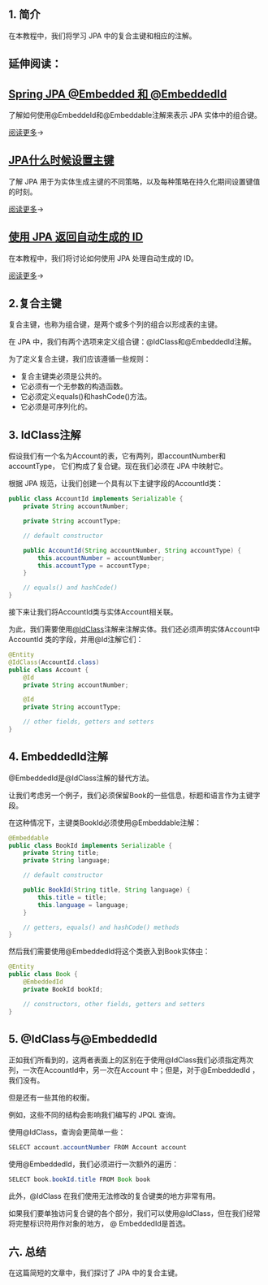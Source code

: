 ## 1. 简介

在本教程中，我们将学习 JPA 中的复合主键和相应的注解。

## 延伸阅读：

## [Spring JPA @Embedded 和 @EmbeddedId](https://www.baeldung.com/spring-jpa-embedded-method-parameters)

了解如何使用@EmbeddeId和@Embeddable注解来表示 JPA 实体中的组合键。

[阅读更多](https://www.baeldung.com/spring-jpa-embedded-method-parameters)→

## [JPA什么时候设置主键](https://www.baeldung.com/jpa-strategies-when-set-primary-key)

了解 JPA 用于为实体生成主键的不同策略，以及每种策略在持久化期间设置键值的时刻。

[阅读更多](https://www.baeldung.com/jpa-strategies-when-set-primary-key)→

## [使用 JPA 返回自动生成的 ID](https://www.baeldung.com/jpa-get-auto-generated-id)

在本教程中，我们将讨论如何使用 JPA 处理自动生成的 ID。

[阅读更多](https://www.baeldung.com/jpa-get-auto-generated-id)→

## 2.复合主键

复合主键，也称为组合键，是两个或多个列的组合以形成表的主键。

在 JPA 中，我们有两个选项来定义组合键：@IdClass和@EmbeddedId注解。

为了定义复合主键，我们应该遵循一些规则：

-   复合主键类必须是公共的。
-   它必须有一个无参数的构造函数。
-   它必须定义equals()和hashCode()方法。
-   它必须是可序列化的。

## 3. IdClass注解

假设我们有一个名为Account的表，它有两列，即accountNumber和accountType， 它们构成了复合键。现在我们必须在 JPA 中映射它。

根据 JPA 规范，让我们创建一个具有以下主键字段的AccountId类：

```java
public class AccountId implements Serializable {
    private String accountNumber;

    private String accountType;

    // default constructor

    public AccountId(String accountNumber, String accountType) {
        this.accountNumber = accountNumber;
        this.accountType = accountType;
    }

    // equals() and hashCode()
}
```

接下来让我们将AccountId类与实体Account相关联。

为此，我们需要使用[@IdClass](https://www.baeldung.com/hibernate-identifiers)注解来注解实体。我们还必须声明实体Account中AccountId 类的字段，并用@Id注解它们：

```java
@Entity
@IdClass(AccountId.class)
public class Account {
    @Id
    private String accountNumber;

    @Id
    private String accountType;

    // other fields, getters and setters
}
```

## 4. EmbeddedId注解

@EmbeddedId是@IdClass注解的替代方法。

让我们考虑另一个例子，我们必须保留Book的一些信息，标题和语言作为主键字段。

在这种情况下，主键类BookId必须使用@Embeddable注解：

```java
@Embeddable
public class BookId implements Serializable {
    private String title;
    private String language;

    // default constructor

    public BookId(String title, String language) {
        this.title = title;
        this.language = language;
    }

    // getters, equals() and hashCode() methods
}
```

然后我们需要使用@EmbeddedId将这个类嵌入到Book实体[中](https://www.baeldung.com/jpa-many-to-many)：

```java
@Entity
public class Book {
    @EmbeddedId
    private BookId bookId;

    // constructors, other fields, getters and setters
}
```

## 5. @IdClass与@EmbeddedId

正如我们所看到的，这两者表面上的区别在于使用@IdClass我们必须指定两次列，一次在AccountId中，另一次在Account 中；但是，对于@EmbeddedId ，我们没有。

但是还有一些其他的权衡。

例如，这些不同的结构会影响我们编写的 JPQL 查询。

使用@IdClass，查询会更简单一些：

```java
SELECT account.accountNumber FROM Account account
```

使用@EmbeddedId，我们必须进行一次额外的遍历：

```java
SELECT book.bookId.title FROM Book book
```

此外，@IdClass 在我们使用无法修改的复合键类的地方非常有用。

如果我们要单独访问复合键的各个部分，我们可以使用@IdClass，但在我们经常将完整标识符用作对象的地方， @ EmbeddedId是首选。

## 六. 总结

在这篇简短的文章中，我们探讨了 JPA 中的复合主键。